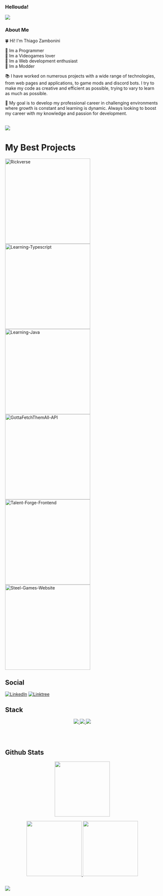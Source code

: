 ### Hellouda!

<img src="https://user-images.githubusercontent.com/73097560/115834477-dbab4500-a447-11eb-908a-139a6edaec5c.gif">

### About Me

🍀 Hi! I'm Thiago Zambonini

🔰 Im a Programmer  </br>
🔰 Im a Videogames lover  </br>
🔰 Im a Web development enthusiast </br>
🔰 Im a Modder </br>

📚 I have worked on numerous projects with a wide range of technologies, from web pages and applications, to game mods and discord bots. I try to make my code as creative and efficient as possible, trying to vary to learn as much as possible.

🚀 My goal is to develop my professional career in challenging environments where growth is constant and learning is dynamic. Always looking to boost my career with my knowledge and passion for development.


</br>
<img src="https://user-images.githubusercontent.com/73097560/115834477-dbab4500-a447-11eb-908a-139a6edaec5c.gif">

# My Best Projects

<a href="https://github.com/Remojs/Rickverse-Frontend"><img width="278" src="https://denvercoder1-github-readme-stats.vercel.app/api/pin/?username=Remojs&repo=Rickverse-Frontend&theme=react&bg_color=0D1117&title_color=ad1ceb&hide_border=true&icon_color=CA59FF&show_icons=false" alt="Rickverse"></a>
<a href="https://github.com/Remojs/Learning-Typescript"><img width="278" src="https://denvercoder1-github-readme-stats.vercel.app/api/pin/?username=Remojs&repo=Learning-Typescript&theme=react&bg_color=0D1117&title_color=ad1ceb&hide_border=true&icon_color=CA59FF&show_icons=false" alt="Learning-Typescript"></a>
<a href="https://github.com/Remojs/Learning-Java"><img width="278" src="https://denvercoder1-github-readme-stats.vercel.app/api/pin/?username=Remojs&repo=Learning-Java&theme=react&bg_color=0D1117&title_color=ad1ceb&hide_border=true&icon_color=CA59FF&show_icons=false" alt="Learning-Java"></a>
<a href="https://github.com/Remojs/GottaFetchThemAll-API"><img width="278" src="https://denvercoder1-github-readme-stats.vercel.app/api/pin/?username=Remojs&repo=GottaFetchThemAll-API&theme=react&bg_color=0D1117&title_color=ad1ceb&hide_border=true&icon_color=CA59FF&show_icons=false" alt="GottaFetchThemAll-API"></a>
<a href="https://github.com/Remojs/Talent-Forge-Frontend"><img width="278" src="https://denvercoder1-github-readme-stats.vercel.app/api/pin/?username=Remojs&repo=Talent-Forge-Frontend&theme=react&bg_color=0D1117&title_color=ad1ceb&hide_border=true&icon_color=CA59FF&show_icons=false" alt="Talent-Forge-Frontend"></a>
<a href="https://github.com/Remojs/Steel-Games-Website"><img width="278" src="https://denvercoder1-github-readme-stats.vercel.app/api/pin/?username=Remojs&repo=Steel-Games-Website&theme=react&bg_color=0D1117&title_color=ad1ceb&hide_border=true&icon_color=CA59FF&show_icons=false" alt="Steel-Games-Website"></a>

## Social

<p align=center> 
  
[![LinkedIn](https://img.shields.io/badge/LinkedIn-Thiago_Zambonini-570182?style=for-the-badge&logo=linkedin&logoColor=C858FD&labelColor=0D1117)](https://www.linkedin.com/in/thiago-zambonini-2a279a239/)
[![Linktree](https://img.shields.io/badge/Linktree-Thiago_Zambonini-570182?style=for-the-badge&logo=linktree&logoColor=C858FD&labelColor=0D1117)](https://linktr.ee/thiagozambonini) 

</p>

## Stack

<p align="center">
  <a href="https://skillicons.dev">
    <img src="https://skillicons.dev/icons?i=html,css,js,ts,nodejs,express,react,angular,mysql,postgres,mongodb,php,laravel,nestjs,java&perline=14"/>
    <img src="https://skillicons.dev/icons?i=notion,ps,figma&perline=14"/>
    <img src="https://skillicons.dev/icons?i=vscode,idea,git,github,vite,postman,npm,yarn&perline=14"/>
  </a>
</p>

</br>
</br>

## Github Stats 

<p align="center">
  <a href="https://github.com/remojs">
    <img height="180em" src="https://github-readme-streak-stats.herokuapp.com?user=Remojs&theme=shadow-purple"/>
  </a>
</p>

<p align="center">
  <a href="https://github.com/remojs">
    <img height="180em" src="https://github-readme-stats-eight-theta.vercel.app/api?username=remojs&show_icons=true&include_all_commits=true&count_private=true&theme=dracula"/>
    <img height="180em" src="https://github-readme-stats-eight-theta.vercel.app/api/top-langs/?username=remojs&layout=compact&langs_count=8&theme=dracula"/>
  </a>
</p>

##

<img src="https://user-images.githubusercontent.com/73097560/115834477-dbab4500-a447-11eb-908a-139a6edaec5c.gif">


